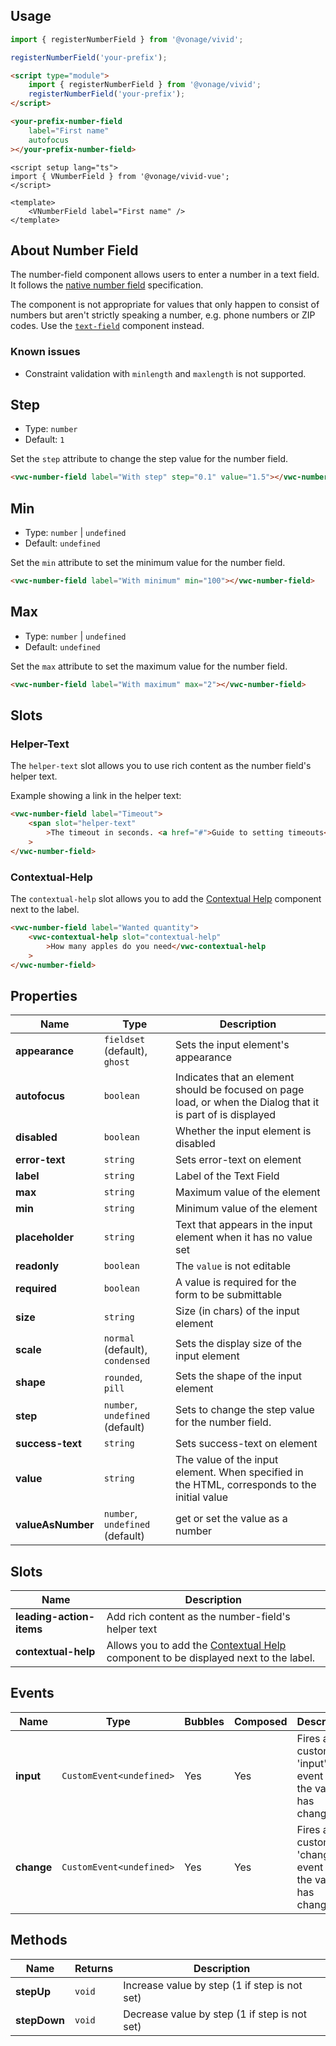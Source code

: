 ## Usage

<vwc-tabs gutters="none" activeid="vue-tab">
<vwc-tab label="Web component" id="web-tab"></vwc-tab>
<vwc-tab-panel>

```js
import { registerNumberField } from '@vonage/vivid';

registerNumberField('your-prefix');
```

```html preview
<script type="module">
	import { registerNumberField } from '@vonage/vivid';
	registerNumberField('your-prefix');
</script>

<your-prefix-number-field
	label="First name"
	autofocus
></your-prefix-number-field>
```

</vwc-tab-panel>
<vwc-tab label="Vue" id="vue-tab"></vwc-tab>
<vwc-tab-panel>

```vue preview
<script setup lang="ts">
import { VNumberField } from '@vonage/vivid-vue';
</script>

<template>
	<VNumberField label="First name" />
</template>
```

</vwc-tab-panel>
</vwc-tabs>

## About Number Field

The number-field component allows users to enter a number in a text field. It follows the [native number field](https://developer.mozilla.org/en-US/docs/Web/HTML/Element/input/number) specification.

The component is not appropriate for values that only happen to consist of numbers but aren't strictly speaking a number, e.g. phone numbers or ZIP codes.
Use the [`text-field`](/components/text-field/) component instead.

### Known issues

- Constraint validation with `minlength` and `maxlength` is not supported.

## Step

- Type: `number`
- Default: `1`

Set the `step` attribute to change the step value for the number field.

```html preview
<vwc-number-field label="With step" step="0.1" value="1.5"></vwc-number-field>
```

## Min

- Type: `number` | `undefined`
- Default: `undefined`

Set the `min` attribute to set the minimum value for the number field.

```html preview
<vwc-number-field label="With minimum" min="100"></vwc-number-field>
```

## Max

- Type: `number` | `undefined`
- Default: `undefined`

Set the `max` attribute to set the maximum value for the number field.

```html preview
<vwc-number-field label="With maximum" max="2"></vwc-number-field>
```

## Slots

### Helper-Text

The `helper-text` slot allows you to use rich content as the number field's helper text.

Example showing a link in the helper text:

```html preview
<vwc-number-field label="Timeout">
	<span slot="helper-text"
		>The timeout in seconds. <a href="#">Guide to setting timeouts</a></span
	>
</vwc-number-field>
```

### Contextual-Help

The `contextual-help` slot allows you to add the [Contextual Help](/components/contextual-help/) component next to the label.

```html preview
<vwc-number-field label="Wanted quantity">
	<vwc-contextual-help slot="contextual-help"
		>How many apples do you need</vwc-contextual-help
	>
</vwc-number-field>
```

## Properties

<div class="table-wrapper">

| Name              | Type                            | Description                                                                                                  |
| ----------------- | ------------------------------- | ------------------------------------------------------------------------------------------------------------ |
| **appearance**    | `fieldset` (default), `ghost`   | Sets the input element's appearance                                                                          |
| **autofocus**     | `boolean`                       | Indicates that an element should be focused on page load, or when the Dialog that it is part of is displayed |
| **disabled**      | `boolean`                       | Whether the input element is disabled                                                                        |
| **error-text**    | `string`                        | Sets error-text on element                                                                                   |
| **label**         | `string`                        | Label of the Text Field                                                                                      |
| **max**           | `string`                        | Maximum value of the element                                                                                 |
| **min**           | `string`                        | Minimum value of the element                                                                                 |
| **placeholder**   | `string`                        | Text that appears in the input element when it has no value set                                              |
| **readonly**      | `boolean`                       | The `value` is not editable                                                                                  |
| **required**      | `boolean`                       | A value is required for the form to be submittable                                                           |
| **size**          | `string`                        | Size (in chars) of the input element                                                                         |
| **scale**         | `normal` (default), `condensed` | Sets the display size of the input element                                                                   |
| **shape**         | `rounded`, `pill`               | Sets the shape of the input element                                                                          |
| **step**          | `number`, `undefined` (default) | Sets to change the step value for the number field.                                                          |
| **success-text**  | `string`                        | Sets success-text on element                                                                                 |
| **value**         | `string`                        | The value of the input element. When specified in the HTML, corresponds to the initial value                 |
| **valueAsNumber** | `number`, `undefined` (default) | get or set the value as a number                                                                             |

</div>

## Slots

<div class="table-wrapper">

| Name                     | Description                                                                                                        |
| ------------------------ | ------------------------------------------------------------------------------------------------------------------ |
| **leading-action-items** | Add rich content as the number-field's helper text                                                                 |
| **contextual-help**      | Allows you to add the [Contextual Help](/components/contextual-help/) component to be displayed next to the label. |

</div>

## Events

<div class="table-wrapper">

| Name       | Type                     | Bubbles | Composed | Description                                              |
| ---------- | ------------------------ | ------- | -------- | -------------------------------------------------------- |
| **input**  | `CustomEvent<undefined>` | Yes     | Yes      | Fires a custom 'input' event when the value has changed  |
| **change** | `CustomEvent<undefined>` | Yes     | Yes      | Fires a custom 'change' event when the value has changed |

</div>

## Methods

<div class="table-wrapper">

| Name         | Returns | Description                                   |
| ------------ | ------- | --------------------------------------------- |
| **stepUp**   | `void`  | Increase value by step (1 if step is not set) |
| **stepDown** | `void`  | Decrease value by step (1 if step is not set) |

</div>
